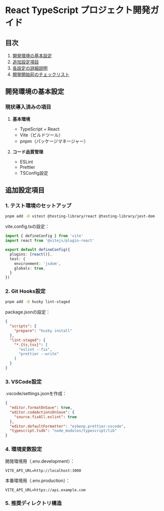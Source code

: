 # React TypeScript プロジェクト開発ガイド

## 目次
1. [開発環境の基本設定](#開発環境の基本設定)
2. [追加設定項目](#追加設定項目)
3. [各設定の詳細説明](#各設定の詳細説明)
4. [開発開始前のチェックリスト](#開発開始前のチェックリスト)

## 開発環境の基本設定

### 現状導入済みの項目

1. **基本環境**
   - TypeScript + React
   - Vite（ビルドツール）
   - pnpm（パッケージマネージャー）

2. **コード品質管理**
   - ESLint
   - Prettier
   - TSConfig設定

## 追加設定項目

### 1. テスト環境のセットアップ

```bash
pnpm add -D vitest @testing-library/react @testing-library/jest-dom
```

vite.config.tsの設定：
```typescript
import { defineConfig } from 'vite'
import react from '@vitejs/plugin-react'

export default defineConfig({
  plugins: [react()],
  test: {
    environment: 'jsdom',
    globals: true,
  }
})
```

### 2. Git Hooks設定

```bash
pnpm add -D husky lint-staged
```

package.jsonの設定：
```json
{
  "scripts": {
    "prepare": "husky install"
  },
  "lint-staged": {
    "*.{ts,tsx}": [
      "eslint --fix",
      "prettier --write"
    ]
  }
}
```

### 3. VSCode設定

.vscode/settings.jsonを作成：
```json
{
  "editor.formatOnSave": true,
  "editor.codeActionsOnSave": {
    "source.fixAll.eslint": true
  },
  "editor.defaultFormatter": "esbenp.prettier-vscode",
  "typescript.tsdk": "node_modules/typescript/lib"
}
```

### 4. 環境変数設定

開発環境用（.env.development）：
```plaintext
VITE_API_URL=http://localhost:3000
```

本番環境用（.env.production）：
```plaintext
VITE_API_URL=https://api.example.com
```

### 5. 推奨ディレクトリ構造 